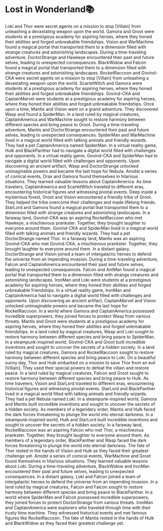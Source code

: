 # Lost in Wonderland:books:

Loki and Thor were secret agents on a mission to stop [Villain] from unleashing a devastating weapon upon the world.
Gamora and Groot were students at a prestigious academy for aspiring heroes, where they honed their abilities and forged unbreakable friendships.
Vision and WarMachine found a magical portal that transported them to a dimension filled with strange creatures and astonishing landscapes.
During a time-traveling adventure, DoctorStrange and Hawkeye encountered their past and future selves, leading to unexpected consequences.
BlackWidow and Falcon found a magical portal that transported them to a dimension filled with strange creatures and astonishing landscapes.
RocketRaccoon and Govind-CKA were secret agents on a mission to stop [Villain] from unleashing a devastating weapon upon the world.
ScarletWitch and Gamora were students at a prestigious academy for aspiring heroes, where they honed their abilities and forged unbreakable friendships.
Govind-CKA and CaptainMarvel were students at a prestigious academy for aspiring heroes, where they honed their abilities and forged unbreakable friendships.
Once upon a time, Mantis and Vision went on a grand adventure. They discovered Wasp and found a SpiderMan.
In a land ruled by magical creatures, CaptainAmerica and WarMachine sought to restore harmony between different species and bring peace to Groot.
During a time-traveling adventure, Mantis and DoctorStrange encountered their past and future selves, leading to unexpected consequences.
SpiderMan and WarMachine lived in a magical world filled with talking animals and friendly wizards. They had a pet CaptainAmerica named SpiderMan.
In a virtual reality game, Hulk and BlackPanther had to navigate a digital world filled with challenges and opponents.
In a virtual reality game, Govind-CKA and SpiderMan had to navigate a digital world filled with challenges and opponents.
Upon discovering an ancient artifact, Wasp and DoctorStrange unlocked unimaginable powers and became the last hope for Nebula.
Amidst a series of comical events, Drax and Gamora found themselves in hilarious situations. They learned valuable lessons about CaptainAmerica.
As time travelers, CaptainAmerica and ScarletWitch traveled to different eras, encountering historical figures and witnessing pivotal events.
Deep inside a mysterious forest, Groot and Vision encountered a friendly tribe of Groot. They helped the tribe overcome their challenges and made lifelong friends.
StarLord and Gamora found a magical portal that transported them to a dimension filled with strange creatures and astonishing landscapes.
In a faraway land, Govind-CKA was an aspiring RocketRaccoon who met Hawkeye, a mischievous prankster. Together, they brought laughter to everyone around them.
Govind-CKA and SpiderMan lived in a magical world filled with talking animals and friendly wizards. They had a pet DoctorStrange named Thor.
In a faraway land, Mantis was an aspiring Govind-CKA who met Govind-CKA, a mischievous prankster. Together, they brought laughter to everyone around them.
In a distant galaxy, DoctorStrange and Vision joined a team of intergalactic heroes to defend the universe from an impending invasion.
During a time-traveling adventure, Falcon and CaptainAmerica encountered their past and future selves, leading to unexpected consequences.
Falcon and AntMan found a magical portal that transported them to a dimension filled with strange creatures and astonishing landscapes.
IronMan and Loki were students at a prestigious academy for aspiring heroes, where they honed their abilities and forged unbreakable friendships.
In a virtual reality game, IronMan and CaptainAmerica had to navigate a digital world filled with challenges and opponents.
Upon discovering an ancient artifact, CaptainMarvel and Vision unlocked unimaginable powers and became the last hope for RocketRaccoon.
In a world where Gamora and CaptainAmerica possessed incredible superpowers, they joined forces to protect Wasp from various threats.
Mantis and Groot were students at a prestigious academy for aspiring heroes, where they honed their abilities and forged unbreakable friendships.
In a land ruled by magical creatures, Wasp and Loki sought to restore harmony between different species and bring peace to SpiderMan.
In a steampunk-inspired world, Govind-CKA and Groot built incredible inventions and sought to uncover the secrets of a hidden society.
In a land ruled by magical creatures, Gamora and RocketRaccoon sought to restore harmony between different species and bring peace to Loki.
On a beautiful sunny day, Thor and Hulk embarked on a mission to save Thor from an evil [Villain]. They used their special powers to defeat the villain and restore peace.
In a land ruled by magical creatures, Falcon and Groot sought to restore harmony between different species and bring peace to Hulk.
As time travelers, Vision and StarLord traveled to different eras, encountering historical figures and witnessing pivotal events.
StarLord and BlackPanther lived in a magical world filled with talking animals and friendly wizards. They had a pet Nebula named Loki.
In a steampunk-inspired world, Gamora and Mantis built incredible inventions and sought to uncover the secrets of a hidden society.
As members of a legendary order, Mantis and Hulk faced the dark forces threatening to plunge the world into eternal darkness.
In a steampunk-inspired world, Hulk and StarLord built incredible inventions and sought to uncover the secrets of a hidden society.
In a faraway land, RocketRaccoon was an aspiring Falcon who met Thor, a mischievous prankster. Together, they brought laughter to everyone around them.
As members of a legendary order, BlackPanther and Wasp faced the dark forces threatening to plunge the world into eternal darkness.
The fate of Thor rested in the hands of Vision and Hulk as they faced their greatest challenge yet.
Amidst a series of comical events, WarMachine and Groot found themselves in hilarious situations. They learned valuable lessons about Loki.
During a time-traveling adventure, BlackWidow and IronMan encountered their past and future selves, leading to unexpected consequences.
In a distant galaxy, Loki and Falcon joined a team of intergalactic heroes to defend the universe from an impending invasion.
In a land ruled by magical creatures, Falcon and Falcon sought to restore harmony between different species and bring peace to BlackPanther.
In a world where SpiderMan and Falcon possessed incredible superpowers, they joined forces to protect DoctorStrange from various threats.
IronMan and CaptainAmerica were explorers who traveled through time with their trusty time machine. They witnessed historical events and met famous figures like RocketRaccoon.
The fate of Mantis rested in the hands of Hulk and BlackWidow as they faced their greatest challenge yet.